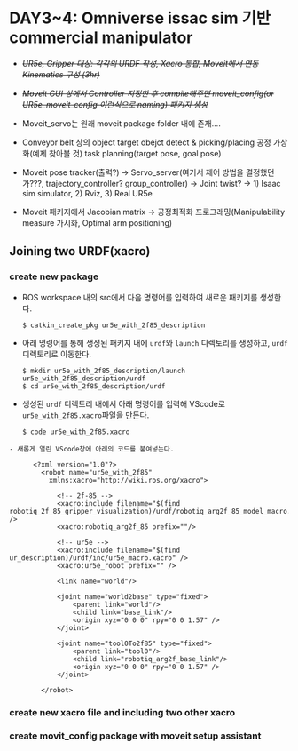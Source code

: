 # DAY3~4: Omniverse issac sim 기반 commercial manipulator

-   *~~UR5e, Gripper 대상: 각각의 URDF 작성, Xacro 통합, Moveit에서 연동 Kinematics 구성 (3hr)~~*
-   *~~Moveit GUI 상에서 Controller 지정한 후 compile해주면 moveit_config(or UR5e_moveit_config 이런식으로 naming) 패키지 생성~~*

-   Moveit_servo는 원래 moveit package folder 내에 존재....

-   Conveyor belt 상의 object target obejct detect & picking/placing 공정 가상화(예제 찾아볼 것) task planning(target pose, goal pose)

-   Moveit pose tracker(출력?) -> Servo_server(여기서 제어 방법을 결정했던가???, trajectory_controller? group_controller) -> Joint twist? -> 1) Isaac sim simulator, 2) Rviz, 3) Real UR5e

-   Moveit 패키지에서 Jacobian matrix -> 공정최적화 프로그래밍(Manipulability measure 가시화, Optimal arm positioning)

## Joining two URDF(xacro)
### create new package
 - ROS workspace 내의 src에서 다음 명령어를 입력하여 새로운 패키지를 생성한다.
 
	   $ catkin_create_pkg ur5e_with_2f85_description
  - 아래 명령어를 통해 생성된 패키지 내에 `urdf`와 `launch` 디렉토리를 생성하고, `urdf` 디렉토리로 이동한다.
 
	    $ mkdir ur5e_with_2f85_description/launch ur5e_with_2f85_description/urdf
	    $ cd ur5e_with_2f85_description/urdf
	    
   - 생성된 `urdf` 디렉토리 내에서 아래 명령어를 입력해 VScode로 `ur5e_with_2f85.xacro`파일을 만든다.

		 $ code ur5e_with_2f85.xacro
	- 새롭게 열린 VScode창에 아래의 코드를 붙여넣는다.

		  <?xml version="1.0"?>
			<robot name="ur5e_with_2f85" 
			  xmlns:xacro="http://wiki.ros.org/xacro">

			    <!-- 2f-85 -->
			    <xacro:include filename="$(find robotiq_2f_85_gripper_visualization)/urdf/robotiq_arg2f_85_model_macro.xacro" />
			    <xacro:robotiq_arg2f_85 prefix=""/>
			        
			    <!-- ur5e -->
			    <xacro:include filename="$(find ur_description)/urdf/inc/ur5e_macro.xacro" />
			    <xacro:ur5e_robot prefix="" />
			    
			    <link name="world"/>
			    
			    <joint name="world2base" type="fixed">
			        <parent link="world"/>
			        <child link="base_link"/>
			        <origin xyz="0 0 0" rpy="0 0 1.57" />
			    </joint>

			    <joint name="tool0To2f85" type="fixed">
			        <parent link="tool0"/>
			        <child link="robotiq_arg2f_base_link"/>
			        <origin xyz="0 0 0" rpy="0 0 1.57" />
			    </joint>

			</robot>
### create new xacro file and including two other xacro
### create movit_config package with moveit setup assistant
###


<!--stackedit_data:
eyJoaXN0b3J5IjpbLTEzNzU3NDIyNDEsMTU3Mzc4NTc5NiwxMD
Q1NDYzMzUyLC02NTM1MzMyMzYsOTcxNjE1MzE5LC0xMjk0OTAw
NzIxLDk4OTMxOTg2LC0yMDIzMzU0ODc5LC0yMDg4NzQ2NjEyLD
czMDk5ODExNl19
-->